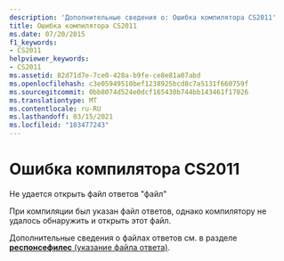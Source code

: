 ```yaml
---
description: 'Дополнительные сведения о: Ошибка компилятора CS2011'
title: Ошибка компилятора CS2011
ms.date: 07/20/2015
f1_keywords:
- CS2011
helpviewer_keywords:
- CS2011
ms.assetid: 82d71d7e-7ce0-428a-b9fe-ce8e81a07abd
ms.openlocfilehash: c3e05949510bef1238925bcd8c7a5131f660759f
ms.sourcegitcommit: 0bb8074d524e0dcf165430b744bb143461f17026
ms.translationtype: MT
ms.contentlocale: ru-RU
ms.lasthandoff: 03/15/2021
ms.locfileid: "103477243"
---
```

# <a name="compiler-error-cs2011"></a>Ошибка компилятора CS2011

Не удается открыть файл ответов "файл"  
  
 При компиляции был указан файл ответов, однако компилятору не удалось обнаружить и открыть этот файл.  
  
 Дополнительные сведения о файлах ответов см. в разделе [ **респонсефилес** (указание файла ответа)](../language-reference/compiler-options/miscellaneous.md#responsefiles).
